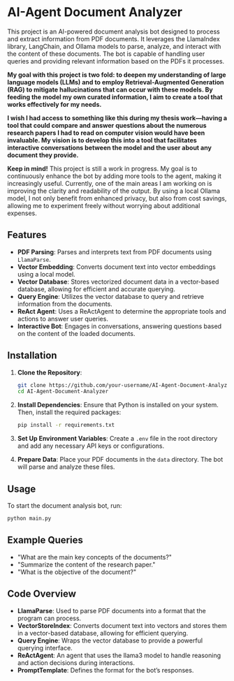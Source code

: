 # AI-Agent Document Analyzer

This project is an AI-powered document analysis bot designed to process and extract information from PDF documents. It leverages the LlamaIndex library, LangChain, and Ollama models to parse, analyze, and interact with the content of these documents. The bot is capable of handling user queries and providing relevant information based on the PDFs it processes.

**My goal with this project is two fold: to deepen my understanding of large language models (LLMs) and to employ Retrieval-Augmented Generation (RAG) to mitigate hallucinations that can occur with these models. By feeding the model my own curated information, I aim to create a tool that works effectively for my needs.**

**I wish I had access to something like this during my thesis work—having a tool that could compare and answer questions about the numerous research papers I had to read on computer vision would have been invaluable. My vision is to develop this into a tool that facilitates interactive conversations between the model and the user about any document they provide.**

**Keep in mind!**
This project is still a work in progress. My goal is to continuously enhance the bot by adding more tools to the agent, making it increasingly useful. Currently, one of the main areas I am working on is improving the clarity and readability of the output. By using a local Ollama model, I not only benefit from enhanced privacy, but also from cost savings, allowing me to experiment freely without worrying about additional expenses.

## Features

- **PDF Parsing**: Parses and interprets text from PDF documents using `LlamaParse`.
- **Vector Embedding**: Converts document text into vector embeddings using a local model.
- **Vector Database**: Stores vectorized document data in a vector-based database, allowing for efficient and accurate querying.
- **Query Engine**: Utilizes the vector database to query and retrieve information from the documents.
- **ReAct Agent**: Uses a ReActAgent to determine the appropriate tools and actions to answer user queries.
- **Interactive Bot**: Engages in conversations, answering questions based on the content of the loaded documents.

## Installation

1. **Clone the Repository**:
    ```bash
    git clone https://github.com/your-username/AI-Agent-Document-Analyzer.git
    cd AI-Agent-Document-Analyzer
    ```

2. **Install Dependencies**:
    Ensure that Python is installed on your system. Then, install the required packages:
    ```bash
    pip install -r requirements.txt
    ```

3. **Set Up Environment Variables**:
    Create a `.env` file in the root directory and add any necessary API keys or configurations.

4. **Prepare Data**:
    Place your PDF documents in the `data` directory. The bot will parse and analyze these files.

## Usage

To start the document analysis bot, run:

```bash
python main.py
```
## Example Queries

- "What are the main key concepts of the documents?"
- "Summarize the content of the research paper."
- "What is the objective of the document?"

## Code Overview

- **LlamaParse**: Used to parse PDF documents into a format that the program can process.
- **VectorStoreIndex**: Converts document text into vectors and stores them in a vector-based database, allowing for efficient querying.
- **Query Engine**: Wraps the vector database to provide a powerful querying interface.
- **ReActAgent**: An agent that uses the llama3 model to handle reasoning and action decisions during interactions.
- **PromptTemplate**: Defines the format for the bot’s responses.
